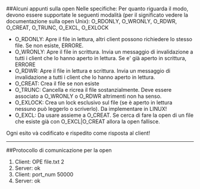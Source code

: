 ##Alcuni appunti sulla open
Nelle specifiche:
	Per quanto riguarda il modo, devono essere supportate le seguenti modalità (per il significato vedere la documentazione sulla open Unix):
	O_RDONLY, O_WRONLY, O_RDWR, O_CREAT, O_TRUNC, O_EXCL,  O_EXLOCK

* O_RDONLY: Apre il file in lettura, altri client possono richiedere lo stesso file. Se non esiste, ERRORE.
* O_WRONLY: Apre il file in scrittura. Invia un messaggio di invalidazione a tutti i client che lo hanno aperto in lettura. Se e' già aperto in scrittura, ERRORE
* O_RDWR: Apre il file in lettura e scrittura. Invia un messaggio di invalidazione a tutti i client che lo hanno aperto in lettura.
* O_CREAT: Crea il file se non esiste
* O_TRUNC: Cancella e ricrea il file sostanzialmente. Deve essere associato a O_WRONLY o O_RDWR altrimenti non ha senso.
* O_EXLOCK: Crea un lock esclusivo sul file (se è aperto in lettura nessuno può leggerlo o scriverlo). Da implementare in LINUX!
* O_EXCL: Da usare assieme a O_CREAT. Se cerca di fare la open di un file che esiste già con O_EXCL|O_CREAT allora la open fallisce.

Ogni esito và codificato e rispedito come risposta al client!

---
##Protocollo di comunicazione per la open

 1. Client: OPE file.txt 2
 2. Server: ok
 3. Client: port_num 50000
 4. Server: ok

